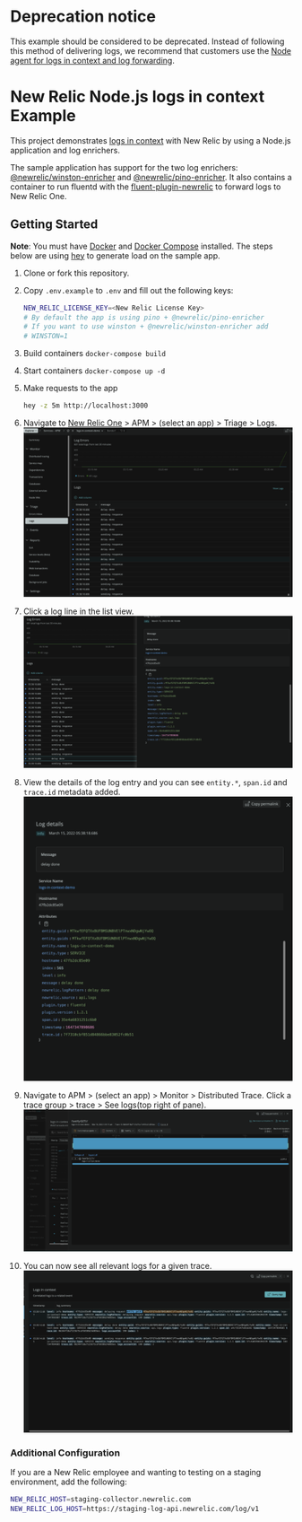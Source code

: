 # Deprecation notice

This example should be considered to be deprecated. Instead of following this method of delivering logs, we recommend that customers use the [Node agent for logs in context and log forwarding](https://docs.newrelic.com/docs/logs/logs-context/configure-logs-context-nodejs/). 

# New Relic Node.js logs in context Example

This project demonstrates [logs in context](https://docs.newrelic.com/docs/logs/logs-context/logs-in-context/) with New Relic by using a Node.js application and log enrichers.

The sample application has support for the two log enrichers: [@newrelic/winston-enricher](https://github.com/newrelic/newrelic-node-log-extensions/tree/main/packages/winston-log-enricher) and [@newrelic/pino-enricher](https://github.com/newrelic/newrelic-node-log-extensions/tree/main/packages/pino-log-enricher).  It also contains a container to run fluentd with the [fluent-plugin-newrelic](https://github.com/newrelic/newrelic-fluentd-output) to forward logs to New Relic One.

## Getting Started
**Note**: You must have [Docker](https://docs.docker.com/get-docker/) and [Docker Compose](https://docs.docker.com/compose/install/) installed.  The steps below are using [hey](https://github.com/rakyll/hey) to generate load on the sample app.

 1. Clone or fork this repository.
 1. Copy `.env.example` to `.env` and fill out the following keys:
    ```sh
    NEW_RELIC_LICENSE_KEY=<New Relic License Key>
    # By default the app is using pino + @newrelic/pino-enricher
    # If you want to use winston + @newrelic/winston-enricher add
    # WINSTON=1
    ```
 1. Build containers `docker-compose build`
 1. Start containers `docker-compose up -d`
 1. Make requests to the app
    ```sh
    hey -z 5m http://localhost:3000
    ```
 1. Navigate to [New Relic One](https://one.newrelic.com) > APM > (select an app) > Triage > Logs.
![logs in context landing](images/logs-in-context-landing.png?raw=true "logs in context landing")

 1. Click a log line in the list view.
![log list with details](images/log-list-with-details.png?raw=true "log list with details")

 1. View the details of the log entry and you can see `entity.*`, `span.id` and `trace.id` metadata added.
![log details](images/log-details.png?raw=true "log details")

 1. Navigate to APM > (select an app) > Monitor > Distributed Trace.  Click a trace group > trace > See logs(top right of pane).
![distributed tracing](images/dt-with-logs.png?raw=true "distributed tracing")

 1. You can now see all relevant logs for a given trace.
![logs for trace](images/dt-with-log-details.png?raw=true "logs for trace")

### Additional Configuration

If you are a New Relic employee and wanting to testing on a staging environment, add the following:


```sh
NEW_RELIC_HOST=staging-collector.newrelic.com
NEW_RELIC_LOG_HOST=https://staging-log-api.newrelic.com/log/v1
```



